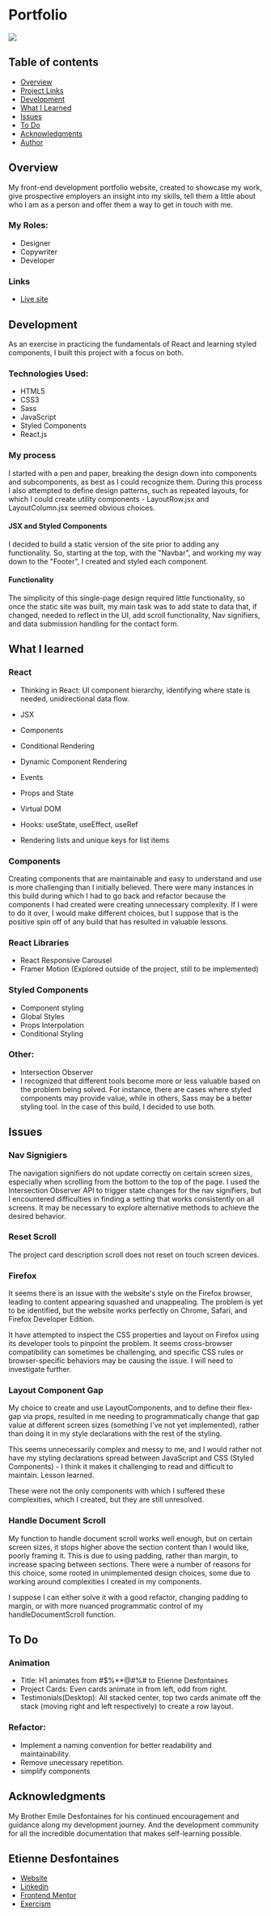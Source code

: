 # Portfolio

![](./src/images/screenshot.jpg)

## Table of contents

- [Overview](#overview)
- [Project Links](#links)
- [Development](#development)
- [What I Learned](#what-i-learned)
- [Issues](#issues)
- [To Do](#to-do)
- [Acknowledgments](#acknowledgments)
- [Author](#etienne-desfontaines)

## Overview

My front-end development portfolio website, created to showcase my work, give prospective employers an insight into my skills, tell them a little about who I am as a person and offer them a way to get in touch with me.

### My Roles:

- Designer
- Copywriter
- Developer

### Links

- [Live site](https://etiennedesfontaines.com/)

## Development

As an exercise in practicing the fundamentals of React and learning styled components, I built this project with a focus on both.

### Technologies Used:

- HTML5
- CSS3
- Sass
- JavaScript
- Styled Components
- React.js

### My process

I started with a pen and paper, breaking the design down into components and subcomponents, as best as I could recognize them. During this process I also attempted to define design patterns, such as repeated layouts, for which I could create utility components - LayoutRow.jsx and LayoutColumn.jsx seemed obvious choices.

#### JSX and Styled Components

I decided to build a static version of the site prior to adding any functionality. So, starting at the top, with the "Navbar", and working my way down to the "Footer", I created and styled each component.

#### Functionality

The simplicity of this single-page design required little functionality, so once the static site was built, my main task was to add state to data that, if changed, needed to reflect in the UI, add scroll functionality, Nav signifiers, and data submission handling for the contact form.

## What I learned

### React

- Thinking in React: UI component hierarchy, identifying where state is needed, unidirectional data flow.

- JSX
- Components
- Conditional Rendering
- Dynamic Component Rendering
- Events
- Props and State
- Virtual DOM
- Hooks: useState, useEffect, useRef
- Rendering lists and unique keys for list items

### Components

Creating components that are maintainable and easy to understand and use is more challenging than I initially believed. There were many instances in this build during which I had to go back and refactor because the components I had created were creating unnecessary complexity. If I were to do it over, I would make different choices, but I suppose that is the positive spin off of any build that has resulted in valuable lessons.

### React Libraries

- React Responsive Carousel
- Framer Motion (Explored outside of the project, still to be implemented)

### Styled Components

- Component styling
- Global Styles
- Props Interpolation
- Conditional Styling

### Other:

- Intersection Observer
- I recognized that different tools become more or less valuable based on the problem being solved. For instance, there are cases where styled components may provide value, while in others, Sass may be a better styling tool. In the case of this build, I decided to use both.

## Issues

### Nav Signigiers

The navigation signifiers do not update correctly on certain screen sizes, especially when scrolling from the bottom to the top of the page. I used the Intersection Observer API to trigger state changes for the nav signifiers, but I encountered difficulties in finding a setting that works consistently on all screens. It may be necessary to explore alternative methods to achieve the desired behavior.

### Reset Scroll

The project card description scroll does not reset on touch screen devices.

### Firefox

It seems there is an issue with the website's style on the Firefox browser, leading to content appearing squashed and unappealing. The problem is yet to be identified, but the website works perfectly on Chrome, Safari, and Firefox Developer Edition.

It have attempted to inspect the CSS properties and layout on Firefox using its developer tools to pinpoint the problem. It seems cross-browser compatibility can sometimes be challenging, and specific CSS rules or browser-specific behaviors may be causing the issue. I will need to investigate further.

### Layout Component Gap

My choice to create and use LayoutComponents, and to define their flex-gap via props, resulted in me needing to programmatically change that gap value at different screen sizes (something I've not yet implemented), rather than doing it in my style declarations with the rest of the styling.

This seems unnecessarily complex and messy to me, and I would rather not have my styling declarations spread between JavaScript and CSS (Styled Components) - I think it makes it challenging to read and difficult to maintain. Lesson learned.

These were not the only components with which I suffered these complexities, which I created, but they are still unresolved.

### Handle Document Scroll

My function to handle document scroll works well enough, but on certain screen sizes, it stops higher above the section content than I would like, poorly framing it. This is due to using padding, rather than margin, to increase spacing between sections. There were a number of reasons for this choice, some rooted in unimplemented design choices, some due to working around complexities I created in my components.

I suppose I can either solve it with a good refactor, changing padding to margin, or with more nuanced programmatic control of my handleDocumentScroll function.

## To Do

### Animation

- Title: H1 animates from #$%\*\*@#%# to Etienne Desfontaines
- Project Cards: Even cards animate in from left, odd from right.
- Testimonials(Desktop): All stacked center, top two cards animate off the stack (moving right and left respectively) to create a row layout.

### Refactor:

- Implement a naming convention for better readability and maintainability.
- Remove unecessary repetition.
- simplify components

## Acknowledgments

My Brother Emile Desfontaines for his continued encouragement and guidance along my development journey. And the development community for all the incredible documentation that makes self-learning possible.

## Etienne Desfontaines

- [Website](https://etiennedesfontaines.com/)
- [Linkedin](https://www.linkedin.com/in/etienne-desfontaines-818349284/)
- [Frontend Mentor](https://www.frontendmentor.io/profile/etiennedesfontaines)
- [Exercism](https://exercism.io/profiles/etiennedesfontaines)
